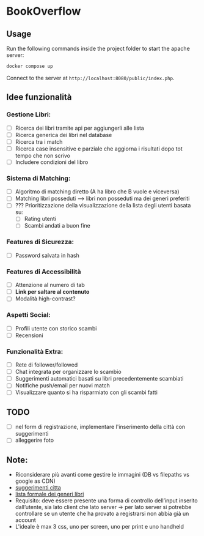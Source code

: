 # BookOverflow

## Usage
Run the following commands inside the project folder to start the apache server:
```bash
docker compose up
```
Connect to the server at `http://localhost:8080/public/index.php`.

## Idee funzionalità

### Gestione Libri:

-   [ ] Ricerca dei libri tramite api per aggiungerli alle lista
-   [ ] Ricerca generica dei libri nel database
-   [ ] Ricerca tra i match
-   [ ] Ricerca case insensitive e parziale che aggiorna i risultati dopo tot tempo che non scrivo
-   [ ] Includere condizioni del libro

### Sistema di Matching:

-   [ ] Algoritmo di matching diretto (A ha libro che B vuole e viceversa)
-   [ ] Matching libri posseduti --> libri non posseduti ma dei generi preferiti
-   [ ] ??? Prioritizzazione della visualizzazione della lista degli utenti basata su:
    -   [ ] Rating utenti
    -   [ ] Scambi andati a buon fine

### Features di Sicurezza:

-   [ ] Password salvata in hash

### Features di Accessibilità

-   [ ] Attenzione al numero di tab
-   [ ] **Link per saltare al contenuto**
-   [ ] Modalità high-contrast?

### Aspetti Social:

-   [ ] Profili utente con storico scambi
-   [ ] Recensioni

### Funzionalità Extra:

-   [ ] Rete di follower/followed
-   [ ] Chat integrata per organizzare lo scambio
-   [ ] Suggerimenti automatici basati su libri precedentemente scambiati
-   [ ] Notifiche push/email per nuovi match
-   [ ] Visualizzare quanto si ha risparmiato con gli scambi fatti

## TODO
- [ ] nel form di registrazione, implementare l'inserimento della città con suggerimenti
- [ ] alleggerire foto

## Note:

-   Riconsiderare più avanti come gestire le immagini (DB vs filepaths vs google as CDN)
-   [suggerimenti citta](https://www.html.it/script/creazione-menu-a-discesa-con-lista-di-tutti-i-comuni-italiani/)
-   [lista formale dei generi libri](https://www.bisg.org/complete-bisac-subject-headings-list)
-   Requisito: deve essere presente una forma di controllo dell’input inserito dall’utente, sia lato client che lato server → per lato server si potrebbe controllare se un utente che ha provato a registrarsi non abbia già un account
-   L'ideale è max 3 css, uno per screen, uno per print e uno handheld
